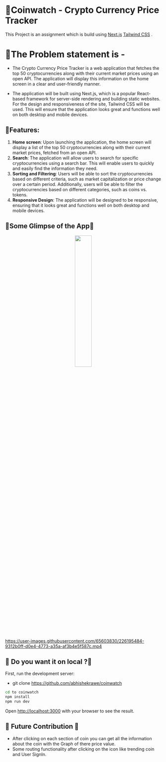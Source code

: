 # 💖Coinwatch - Crypto Currency Price Tracker

This Project is an assignment  which is build using [Next.js](https://nextjs.org/docs) [Tailwind CSS](https://tailwindcss.com/) .

# 🤡The Problem statement is -

- The Crypto Currency Price Tracker is a web application that fetches the top 50 cryptocurrencies along with their current market prices using an open API. The application will display this information on the home screen in a clear and user-friendly manner.

- The application will be built using Next.js, which is a popular React-based framework for server-side rendering and building static websites. For the design and responsiveness of the site, Tailwind CSS will be used. This will ensure that the application looks great and functions well on both desktop and mobile devices.

## 🤖Features:

1.	**Home screen**: Upon launching the application, the home screen will display a list of the top 50 cryptocurrencies along with their current market prices, fetched from an open API.
2.	**Search**: The application will allow users to search for specific cryptocurrencies using a search bar. This will enable users to quickly and easily find the information they need.
3.	**Sorting and Filtering**: Users will be able to sort the cryptocurrencies based on different criteria, such as market capitalization or price change over a certain period. Additionally, users will be able to filter the cryptocurrencies based on different categories, such as coins vs. tokens.
4.	**Responsive Design**: The application will be designed to be responsive, ensuring that it looks great and functions well on both desktop and mobile devices.

## 🎊Some Glimpse of the App🎊

<p align="center">
  <img width="33%" src="https://user-images.githubusercontent.com/65603830/226200820-6d0556be-0b70-438f-8750-01b707b87b7f.gif" />
</p>

https://user-images.githubusercontent.com/65603830/226195484-9312b0ff-d0e4-4773-a35a-af3b4e5f587c.mp4




## 🎀 Do you want it on local ?🎀 

First, run the development server:

- git clone https://github.com/abhishekrawe/coinwatch

```bash
cd to coinwatch
npm install
npm run dev
```

Open [http://localhost:3000](http://localhost:3000) with your browser to see the result.

## 💠 Future Contribution 💠 

- After clicking on each section of coin you can get all the information about the coin with the Graph of there price value.
- Some routing functionality after clicking on the icon like trending coin and User SignIn.






